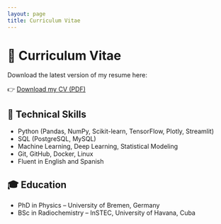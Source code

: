 ```yaml
---
layout: page
title: Curriculum Vitae
---
```



# 📄 Curriculum Vitae

Download the latest version of my resume here:  

👉 [Download my CV (PDF)](CV-Adrian_Dominguez-PhD.pdf)


## 🧠 Technical Skills

- Python (Pandas, NumPy, Scikit-learn, TensorFlow, Plotly, Streamlit)
- SQL (PostgreSQL, MySQL)
- Machine Learning, Deep Learning, Statistical Modeling
- Git, GitHub, Docker, Linux
- Fluent in English and Spanish

## 🎓 Education

- PhD in Physics – University of Bremen, Germany  
- BSc in Radiochemistry – InSTEC, University of Havana, Cuba
